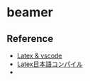 # beamer

## Reference
- [Latex & vscode](https://qiita.com/rainbartown/items/d7718f12d71e688f3573)
- [Latex日本語コンパイル](https://gist.github.com/Ikuyadeu/204d06fffd912f441b383eb02463e29b)
-
